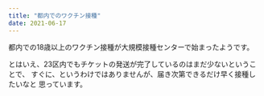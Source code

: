 ```yaml
---
title: "都内でのワクチン接種"
date: 2021-06-17
---
```


都内での18歳以上のワクチン接種が大規模接種センターで始まったようです。

とはいえ、23区内でもチケットの発送が完了しているのはまだ少ないということで、
すぐに、というわけではありませんが、届き次第できるだけ早く接種したいなと
思っています。
